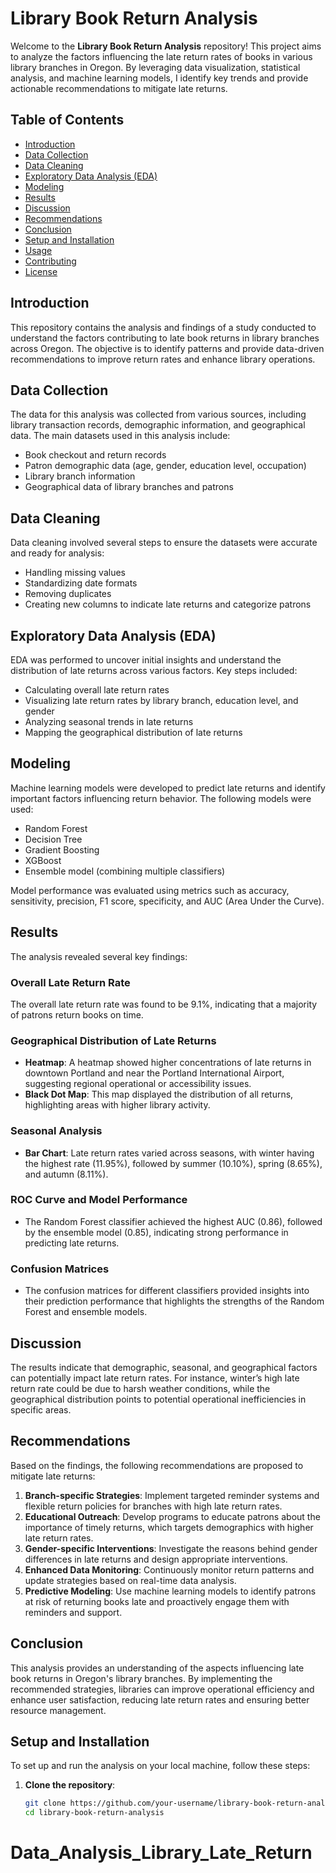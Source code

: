 # Library Book Return Analysis

Welcome to the **Library Book Return Analysis** repository! This project aims to analyze the factors influencing the late return rates of books in various library branches in Oregon. By leveraging data visualization, statistical analysis, and machine learning models, I identify key trends and provide actionable recommendations to mitigate late returns.

## Table of Contents
- [Introduction](#introduction)
- [Data Collection](#data-collection)
- [Data Cleaning](#data-cleaning)
- [Exploratory Data Analysis (EDA)](#exploratory-data-analysis-eda)
- [Modeling](#modeling)
- [Results](#results)
- [Discussion](#discussion)
- [Recommendations](#recommendations)
- [Conclusion](#conclusion)
- [Setup and Installation](#setup-and-installation)
- [Usage](#usage)
- [Contributing](#contributing)
- [License](#license)

## Introduction
This repository contains the analysis and findings of a study conducted to understand the factors contributing to late book returns in library branches across Oregon. The objective is to identify patterns and provide data-driven recommendations to improve return rates and enhance library operations.

## Data Collection
The data for this analysis was collected from various sources, including library transaction records, demographic information, and geographical data. The main datasets used in this analysis include:
- Book checkout and return records
- Patron demographic data (age, gender, education level, occupation)
- Library branch information
- Geographical data of library branches and patrons

## Data Cleaning
Data cleaning involved several steps to ensure the datasets were accurate and ready for analysis:
- Handling missing values
- Standardizing date formats
- Removing duplicates
- Creating new columns to indicate late returns and categorize patrons

## Exploratory Data Analysis (EDA)
EDA was performed to uncover initial insights and understand the distribution of late returns across various factors. Key steps included:
- Calculating overall late return rates
- Visualizing late return rates by library branch, education level, and gender
- Analyzing seasonal trends in late returns
- Mapping the geographical distribution of late returns

## Modeling
Machine learning models were developed to predict late returns and identify important factors influencing return behavior. The following models were used:
- Random Forest
- Decision Tree
- Gradient Boosting
- XGBoost
- Ensemble model (combining multiple classifiers)

Model performance was evaluated using metrics such as accuracy, sensitivity, precision, F1 score, specificity, and AUC (Area Under the Curve).

## Results
The analysis revealed several key findings:

### Overall Late Return Rate
The overall late return rate was found to be 9.1%, indicating that a majority of patrons return books on time.

### Geographical Distribution of Late Returns
- **Heatmap**: A heatmap showed higher concentrations of late returns in downtown Portland and near the Portland International Airport, suggesting regional operational or accessibility issues.
- **Black Dot Map**: This map displayed the distribution of all returns, highlighting areas with higher library activity.

### Seasonal Analysis
- **Bar Chart**: Late return rates varied across seasons, with winter having the highest rate (11.95%), followed by summer (10.10%), spring (8.65%), and autumn (8.11%).

### ROC Curve and Model Performance
- The Random Forest classifier achieved the highest AUC (0.86), followed by the ensemble model (0.85), indicating strong performance in predicting late returns.

### Confusion Matrices
- The confusion matrices for different classifiers provided insights into their prediction performance that highlights the strengths of the Random Forest and ensemble models.

## Discussion
The results indicate that demographic, seasonal, and geographical factors can potentially impact late return rates. For instance, winter’s high late return rate could be due to harsh weather conditions, while the geographical distribution points to potential operational inefficiencies in specific areas.

## Recommendations
Based on the findings, the following recommendations are proposed to mitigate late returns:
1. **Branch-specific Strategies**: Implement targeted reminder systems and flexible return policies for branches with high late return rates.
2. **Educational Outreach**: Develop programs to educate patrons about the importance of timely returns, which targets demographics with higher late return rates.
3. **Gender-specific Interventions**: Investigate the reasons behind gender differences in late returns and design appropriate interventions.
4. **Enhanced Data Monitoring**: Continuously monitor return patterns and update strategies based on real-time data analysis.
5. **Predictive Modeling**: Use machine learning models to identify patrons at risk of returning books late and proactively engage them with reminders and support.

## Conclusion
This analysis provides an understanding of the aspects influencing late book returns in Oregon's library branches. By implementing the recommended strategies, libraries can improve operational efficiency and enhance user satisfaction, reducing late return rates and ensuring better resource management.

## Setup and Installation
To set up and run the analysis on your local machine, follow these steps:

1. **Clone the repository**:
   ```bash
   git clone https://github.com/your-username/library-book-return-analysis.git
   cd library-book-return-analysis
# Data_Analysis_Library_Late_Return
